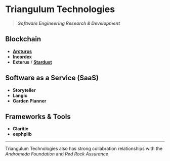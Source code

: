 # Triangulum Technologies

> _**Software Engineering Research & Development**_

## Blockchain

- [**Arcturus**](https://github.com/triangulum-tech/Arcturus)
- **Incordex**
- **Exterus** / [**Stardust**](https://github.com/triangulum-tech/Stardust)

## Software as a Service (SaaS)

- **Storyteller**
- **Langic**
- **Garden Planner**

## Frameworks & Tools

- **Claritie**
- **eephplib**

---
 
Triangulum Technologies also has strong collabration relationships with 
 the _Andromeda Foundation_
 and _Red Rock Assurance_
